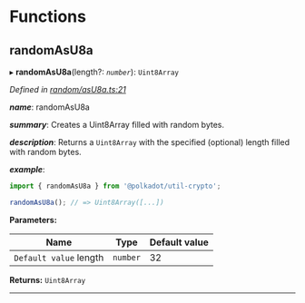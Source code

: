 

# Functions

<a id="randomasu8a"></a>

##  randomAsU8a

▸ **randomAsU8a**(length?: *`number`*): `Uint8Array`

*Defined in [random/asU8a.ts:21](https://github.com/polkadot-js/common/blob/1cd491b/packages/util-crypto/src/random/asU8a.ts#L21)*

*__name__*: randomAsU8a

*__summary__*: Creates a Uint8Array filled with random bytes.

*__description__*: Returns a `Uint8Array` with the specified (optional) length filled with random bytes.

*__example__*:   

```javascript
import { randomAsU8a } from '@polkadot/util-crypto';

randomAsU8a(); // => Uint8Array([...])
```

**Parameters:**

| Name | Type | Default value |
| ------ | ------ | ------ |
| `Default value` length | `number` | 32 |

**Returns:** `Uint8Array`

___

